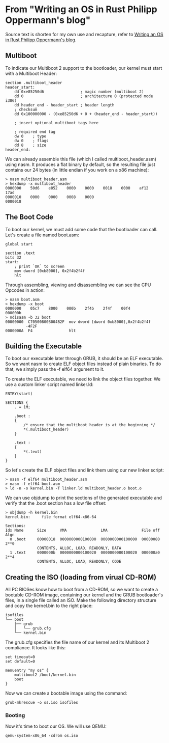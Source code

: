 # From "Writing an OS in Rust Philipp Oppermann's blog"



Source text is shorten for my own use and recapture, refer to [Writing an OS in Rust Philipp Oppermann's blog](https://os.phil-opp.com/multiboot-kernel/).

## Multiboot

To indicate our Multiboot 2 support to the bootloader, our kernel must start with a Multiboot Header:
```
section .multiboot_header
header_start:
    dd 0xe85250d6                ; magic number (multiboot 2)
    dd 0                         ; architecture 0 (protected mode i386)
    dd header_end - header_start ; header length
    ; checksum
    dd 0x100000000 - (0xe85250d6 + 0 + (header_end - header_start))

    ; insert optional multiboot tags here

    ; required end tag
    dw 0    ; type
    dw 0    ; flags
    dd 8    ; size
header_end:
```


We can already assemble this file (which I called multiboot_header.asm) using nasm. It produces a flat binary by default, so the resulting file just contains our 24 bytes (in little endian if you work on a x86 machine):


```
> nasm multiboot_header.asm
> hexdump -x multiboot_header
0000000    50d6    e852    0000    0000    0018    0000    af12    17ad
0000010    0000    0000    0008    0000
0000018
```

## The Boot Code

To boot our kernel, we must add some code that the bootloader can call. Let's create a file named boot.asm:
```
global start

section .text
bits 32
start:
    ; print `OK` to screen
    mov dword [0xb8000], 0x2f4b2f4f
    hlt
```

Through assembling, viewing and disassembling we can see the CPU Opcodes in action:

```
> nasm boot.asm
> hexdump -x boot
0000000    05c7    8000    000b    2f4b    2f4f    00f4
000000b
> ndisasm -b 32 boot
00000000  C70500800B004B2F  mov dword [dword 0xb8000],0x2f4b2f4f
         -4F2F
0000000A  F4                hlt
```

## Building the Executable

To boot our executable later through GRUB, it should be an ELF executable. So we want nasm to create ELF object files instead of plain binaries. To do that, we simply pass the ‑f elf64 argument to it.

To create the ELF executable, we need to link the object files together. We use a custom linker script named linker.ld:

```
ENTRY(start)

SECTIONS {
    . = 1M;

    .boot :
    {
        /* ensure that the multiboot header is at the beginning */
        *(.multiboot_header)
    }

    .text :
    {
        *(.text)
    }
}

```
So let's create the ELF object files and link them using our new linker script:

```
> nasm -f elf64 multiboot_header.asm
> nasm -f elf64 boot.asm
> ld -n -o kernel.bin -T linker.ld multiboot_header.o boot.o
```
We can use objdump to print the sections of the generated executable and verify that the .boot section has a low file offset:

```
> objdump -h kernel.bin
kernel.bin:     file format elf64-x86-64

Sections:
Idx Name      Size      VMA               LMA               File off  Algn
  0 .boot     00000018  0000000000100000  0000000000100000  00000080  2**0
              CONTENTS, ALLOC, LOAD, READONLY, DATA
  1 .text     0000000b  0000000000100020  0000000000100020  000000a0  2**4
              CONTENTS, ALLOC, LOAD, READONLY, CODE
```
## Creating the ISO (loading from virual CD-ROM)

All PC BIOSes know how to boot from a CD-ROM, so we want to create a bootable CD-ROM image, containing our kernel and the GRUB bootloader's files, in a single file called an ISO. Make the following directory structure and copy the kernel.bin to the right place:

```
isofiles
└── boot
    ├── grub
    │   └── grub.cfg
    └── kernel.bin
```
The grub.cfg specifies the file name of our kernel and its Multiboot 2 compliance. It looks like this:
```
set timeout=0
set default=0

menuentry "my os" {
    multiboot2 /boot/kernel.bin
    boot
}
```

Now we can create a bootable image using the command:
```
grub-mkrescue -o os.iso isofiles
```
### Booting

Now it's time to boot our OS. We will use QEMU:
```
qemu-system-x86_64 -cdrom os.iso
```






